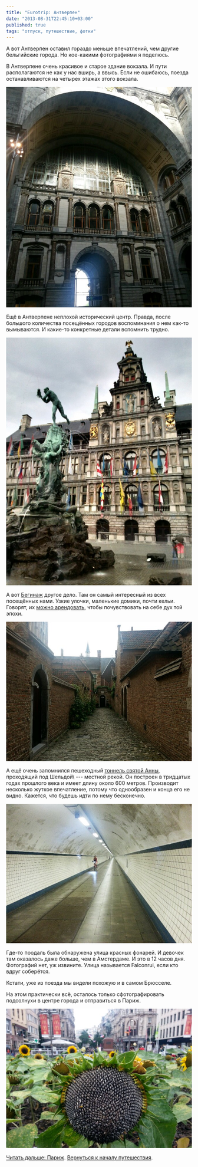```yaml
---
title: "Eurotrip: Антверпен"
date: "2013-08-31T22:45:10+03:00"
published: true
tags: "отпуск, путешествие, фотки"
---
```


А вот Антверпен оставил гораздо меньше впечатлений, чем другие бельгийские города. Но кое-какими фотографиями
я поделюсь.

В Антверпене очень красивое и старое здание вокзала. И пути располагаются не как у нас вширь, а ввысь. Если
не ошибаюсь, поезда останавливаются на четырех этажах этого вокзала.

![Вокзал](/images/travel/2013-08-eurotrip/antwerpen-railway-station.jpg "Вокзал")

Ещё в Антверпене неплохой исторический центр. Правда, после большого количества посещённых городов воспоминания
о нем как-то вымываются. И какие-то конкретные детали вспомнить трудно.

![Исторический центр](/images/travel/2013-08-eurotrip/antwerpen-old-town.jpg "Исторический центр")

А вот [Бегинаж](http://www.begijnhofantwerpen.be/) другое дело. Там он самый интересный из всех посещённых нами.
Узкие улочки, маленькие домики, почти кельи. Говорят, их [можно арендовать](http://www.begijnhofantwerpen.be/contact.htm),
чтобы почувствовать на себе дух той эпохи.

![Бегинаж](/images/travel/2013-08-eurotrip/antwerpen-begijnhof.jpg "Бегинаж")

А ещё очень запомнился пешеходный [тоннель святой Анны](http://de.wikipedia.org/wiki/Sint-Annatunnel), проходящий под
Шельдой\ --- местной рекой. Он построен в тридцатых годах прошлого века и имеет длину около 600 метров.
Производит несколько жуткое впечатление, потому что однообразен и конца его не видно. Кажется, что будешь идти
по нему бесконечно.

![Тоннель](/images/travel/2013-08-eurotrip/antwerpen-tunnel.jpg "Тоннель")

Где-то поодаль была обнаружена улица красных фонарей. И девочек там оказалось даже больше, чем в Амстердаме.
И это в 12 часов дня. Фотографий нет, уж извините. Улица называется Falconrui, если кто вдруг соберётся.

Кстати, уже из поезда мы видели похожую и в самом Брюсселе. 

На этом практически всё, осталось только сфотографировать подсолнухи в центре города и отправиться в Париж.

![Подсолнухи](/images/travel/2013-08-eurotrip/antwerpen-sunflowers.jpg "Подсолнухи")

[Читать дальше: Париж](/post/eurotrip-paris/). [Вернуться к началу путешествия](/post/eurotrip-warsaw/).
